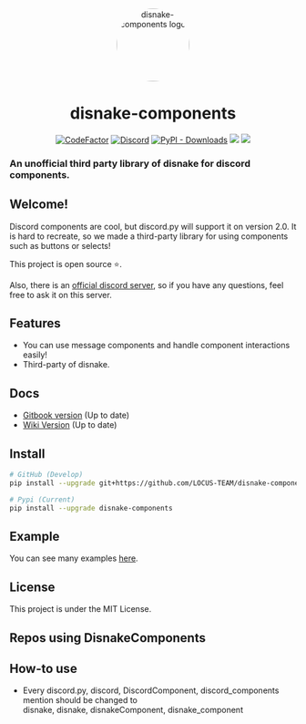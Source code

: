 <div align="center">
    <a href="https://pypi.org/project/disnake-components"><img src="https://raw.githubusercontent.com/LOCUS-TEAM/disnake-components/master/.github/logo.png" alt="disnake-components logo" height="128" style="border-radius: 50%"></a>
    <h1>disnake-components</h1>
</div>
<div align="center">
        <a href="https://www.codefactor.io/repository/github/LOCUS-TEAM/disnake-components"><img src="https://www.codefactor.io/repository/github/LOCUS-TEAM/disnake-components/badge" alt="CodeFactor" /></a>
        <a href="https://discord.gg/BmuYyug3vd"><img alt="Discord" src="https://img.shields.io/discord/866331113512370186?logo=discord&style=flat-squareh"></a>
        <a href="https://pepy.tech/project/disnake-components"><img alt="PyPI - Downloads" src="https://img.shields.io/pypi/v/disnake-components?style=flat-squareh"></a>
        <a href="https://pypi.org/project/disnake-components/"><img src="https://pepy.tech/badge/disnake-components" /></a>
        <a href=""><img src="https://img.shields.io/pypi/l/disnake-components?style=flat-squareh" /></a>
</div>
<p align="center">
    <h3>An unofficial third party library of disnake for discord components.</h3>
</p>

## Welcome!

Discord components are cool, but discord.py will support it on version 2.0. It
is hard to recreate, so we made a third-party library for using components such as
buttons or selects!

This project is open source ⭐.

Also, there is an [official discord server](https://discord.gg/BmuYyug3vd), so
if you have any questions, feel free to ask it on this server.

## Features

- You can use message components and handle component interactions easily!
- Third-party of disnake.

## Docs

- [Gitbook version](https://kms0219kms.gitbook.io/disnake-components) (Up to
  date)
- [Wiki Version](https://github.com/LOCUS-TEAM/disnake-components/wiki)
  (Up to date)

## Install

```sh
# GitHub (Develop)
pip install --upgrade git+https://github.com/LOCUS-TEAM/disnake-components.git

# Pypi (Current)
pip install --upgrade disnake-components
```

## Example

You can see many examples
[here](https://github.com/LOCUS-TEAM/disnake-components/tree/master/examples).

## License

This project is under the MIT License.

## Repos using DisnakeComponents

## How-to use
 * Every discord.py, discord, DiscordComponent, discord_components mention should be changed to<br />
 disnake, disnake, disnakeComponent, disnake_component
